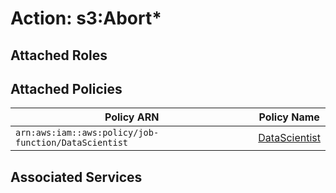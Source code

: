 # Action: s3:Abort*

## Attached Roles

## Attached Policies

| Policy ARN | Policy Name |
|------------|-------------|
| `arn:aws:iam::aws:policy/job-function/DataScientist` | [DataScientist](../policies.md#datascientist) |

## Associated Services

